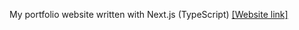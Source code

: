 My portfolio website written with Next.js (TypeScript)
[[Website link]](https://vaylots-portfolio.vercel.app)
